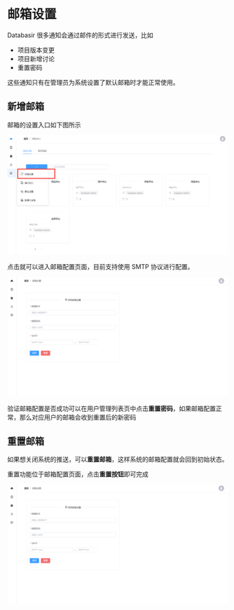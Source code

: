 # 邮箱设置

Databasir 很多通知会通过邮件的形式进行发送，比如

- 项目版本变更
- 项目新增讨论
- 重置密码

这些通知只有在管理员为系统设置了默认邮箱时才能正常使用。

## 新增邮箱
邮箱的设置入口如下图所示

![img.png](./img/email-menu.png)

点击就可以进入邮箱配置页面，目前支持使用 SMTP 协议进行配置。

![img.png](./img/email-setting.png)

验证邮箱配置是否成功可以在用户管理列表页中点击**重置密码**，如果邮箱配置正常，那么对应用户的邮箱会收到重置后的新密码

## 重置邮箱

如果想关闭系统的推送，可以**重置邮箱**，这样系统的邮箱配置就会回到初始状态。

重置功能位于邮箱配置页面，点击**重置按钮**即可完成

![img.png](./img/email-setting.png)